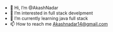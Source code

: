 - 👋 Hi, I’m @AkashNadar
- 👀 I’m interested in full stack develpment
- 🌱 I’m currently learning java full stack
- 📫 How to reach me Akashnadar14@gmail.com

<!---
AkashNadar/AkashNadar is a ✨ special ✨ repository because its `README.md` (this file) appears on your GitHub profile.
You can click the Preview link to take a look at your changes.
- 💞️ I’m looking to collaborate on ...
--->
